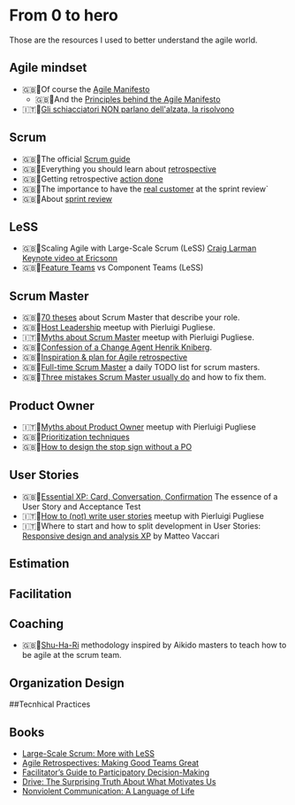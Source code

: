 # From 0 to hero
Those are the resources I used to better understand the agile world.

## Agile mindset
* 🇬🇧📃Of course the [Agile Manifesto](https://agilemanifesto.org/)
  * 🇬🇧📃And the [Principles behind the Agile Manifesto](https://agilemanifesto.org/principles.html)
* 🇮🇹🎥[Gli schiacciatori NON parlano dell'alzata, la risolvono](https://www.youtube.com/watch?v=5RXX-PiifXY)

## Scrum
* 🇬🇧📃The official [Scrum guide](https://www.scrumguides.org/scrum-guide.html) 
* 🇬🇧📃Everything you should learn about [retrospective](https://retromat.org/blog/getting-started-with-retrospectives/)
* 🇬🇧📃Getting retrospective [action done](https://www.benlinders.com/2015/getting-retrospective-actions-done/)
* 🇬🇧📃The importance to have the [real customer](https://medium.com/serious-scrum/scrum-teams-need-to-know-their-real-customers-ec52cf71c717) at the sprint review`
* 🇬🇧📃About [sprint review](https://medium.com/@anca_51481/12-things-you-must-know-about-the-sprint-review-e57cfea4da3d)

## LeSS
* 🇬🇧🎥Scaling Agile with Large-Scale Scrum (LeSS) [Craig Larman Keynote video at Ericsonn](https://www.youtube.com/watch?v=Gw1lLt18KzE&ab_channel=CraigLarman)
* 🇬🇧📃[Feature Teams](https://less.works/less/structure/feature-teams) vs Component Teams (LeSS)

## Scrum Master
* 🇬🇧📃[70 theses](https://age-of-product.com/70-scrum-master-theses/) about Scrum Master that describe your role.
* 🇬🇧🎥[Host Leadership](https://vimeo.com/422134332) meetup with Pierluigi Pugliese.
* 🇮🇹🎥[Myths about Scrum Master](https://vimeo.com/414450263) meetup with Pierluigi Pugliese.
* 🇬🇧🎥[Confession of a Change Agent Henrik Kniberg](https://www.youtube.com/watch?v=c1W6U2duXdI&ab_channel=ScrumUkraine).
* 🇬🇧📃[Inspiration & plan for Agile retrospective](https://retromat.org/en/)
* 🇬🇧📃[Full-time Scrum Master](https://scrummasterchecklist.org/pdf/ScrumMaster_Checklist_12_unbranded.pdf) a daily TODO list for scrum masters.
* 🇬🇧📃[Three mistakes Scrum Master usually do](https://www.mountaingoatsoftware.com/blog/three-mistakes-scrum-masters-make-and-how-to-correct-them) and how to fix them.

## Product Owner
* 🇮🇹🎥[Myths about Product Owner](https://vimeo.com/414450686) meetup with Pierluigi Pugliese
* 🇬🇧📃[Prioritization techniques](https://www.career.pm/briefings/product-prioritization-techniques)
* 🇬🇧🎥[How to design the stop sign without a PO](https://youtu.be/Wac3aGn5twc)

## User Stories
* 🇬🇧📃[Essential XP: Card, Conversation, Confirmation](https://ronjeffries.com/xprog/articles/expcardconversationconfirmation/) The essence of a User Story and Acceptance Test 
* 🇮🇹🎥[How to (not) write user stories](https://vimeo.com/563655496) meetup with Pierluigi Pugliese
* 🇮🇹🎥Where to start and how to split development in User Stories: [Responsive design and analysis XP](https://www.youtube.com/watch?v=4L9aL_W-Uo0) by Matteo Vaccari

## Estimation

## Facilitation

## Coaching
* 🇬🇧📃[Shu-Ha-Ri](https://www.scrum.org/resources/blog/shu-ha-ri-professional-coaching) methodology inspired by Aikido masters to teach how to be agile at the scrum team.

## Organization Design

##Tecnhical Practices

## Books
* [Large-Scale Scrum: More with LeSS](https://www.amazon.it/Large-Scale-Scrum-More-Less-Signature/dp/0321985710)
* [Agile Retrospectives: Making Good Teams Great](https://www.amazon.it/gp/product/0977616649/)
* [Facilitator’s Guide to Participatory Decision-Making](https://www.amazon.it/Facilitators-Participatory-Decision-Making-Jossey-bass-Management/dp/B01JQQGYTO)
* [Drive: The Surprising Truth About What Motivates Us](https://www.amazon.it/Drive-Surprising-Truth-About-Motivates/dp/1594484805)
* [Nonviolent Communication: A Language of Life](https://www.amazon.it/gp/product/189200528X)
